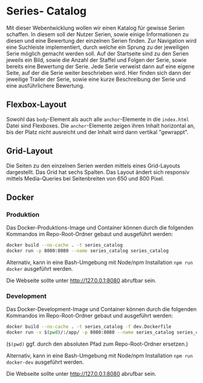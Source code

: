 # Series- Catalog

Mit dieser Webentwicklung wollen wir einen Katalog für gewisse Serien schaffen. 
In diesem soll der Nutzer Serien, sowie einige Informationen zu diesen und eine 
Bewertung der einzelnen Serien finden. Zur Navigation wird eine Suchleiste 
implementiert, durch welche ein Sprung zu der jeweiligen Serie möglich gemacht 
werden soll. Auf der Startseite sind zu den Serien jeweils ein Bild, sowie die
Anzahl der Staffel und Folgen der Serie, sowie bereits eine Bewertung der Serie. 
Jede Serie verweist dann auf eine eigene Seite, auf der die Serie weiter 
beschrieben wird. Hier finden sich dann der jeweilige Trailer der Serie, sowie 
eine kurze Beschreibung der Serie und eine ausführlichere Bewertung.

## Flexbox-Layout

Sowohl das `body`-Element als auch alle `anchor`-Elemente in die `index.html` 
Datei sind Flexboxes. Die `anchor`-Elemente zeigen ihren Inhalt horizontal an, bis 
der Platz nicht ausreicht und der Inhalt wird dann vertikal "gewrappt".

## Grid-Layout

Die Seiten zu den einzelnen Serien werden mittels eines Grid-Layouts dargestellt. 
Das Grid hat sechs Spalten. Das Layout ändert sich responsiv mittels Media-Queries 
bei Seitenbreiten von 650 und 800 Pixel.

## Docker

### Produktion

Das Docker-Produktions-Image und Container können durch die folgenden Kommandos 
im Repo-Root-Ordner gebaut und ausgeführt werden:

```bash
docker build --no-cache . -t series_catalog
docker run -p 8080:8080 --name series_catalog series_catalog
```

Alternativ, kann in eine Bash-Umgebung mit Node/npm Installation `npm run docker` 
ausgeführt werden.

Die Webseite sollte unter http://127.0.0.1:8080 abrufbar sein.

### Development

Das Docker-Development-Image und Container können durch die folgenden Kommandos
im Repo-Root-Ordner gebaut und ausgeführt werden:

```bash
docker build --no-cache . -t series_catalog -f dev.Dockerfile
docker run -v $(pwd)/:/app/ -p 8080:8080 --name series_catalog series_catalog
```
(`$(pwd)` ggf. durch den absoluten Pfad zum Repo-Root-Ordner ersetzen.)

Alternativ, kann in eine Bash-Umgebung mit Node/npm Installation `npm run docker-dev`
ausgeführt werden.

Die Webseite sollte unter http://127.0.0.1:8080 abrufbar sein.
